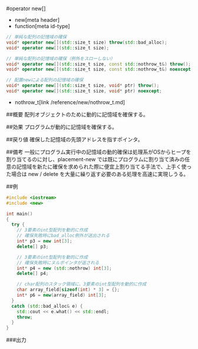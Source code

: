 #operator new[]
* new[meta header]
* function[meta id-type]

```cpp
// 単純な配列の記憶域の確保
void* operator new[](std::size_t size) throw(std::bad_alloc);					// C++03 まで
void* operator new[](std::size_t size);											// C++11 から

// 単純な配列の記憶域の確保（例外をスローしない）
void* operator new[](std::size_t size, const std::nothrow_t&) throw();			// C++03 まで
void* operator new[](std::size_t size, const std::nothrow_t&) noexcept;			// C++11 から

// 配置newによる配列の記憶域の確保
void* operator new[](std::size_t size, void* ptr) throw();						// C++03 まで
void* operator new[](std::size_t size, void* ptr) noexcept;						// C++11 から
```
* nothrow_t[link /reference/new/nothrow_t.md]


##概要
配列オブジェクトのために動的に記憶域を確保する。


##効果
プログラムが動的に記憶域を確保する。


##戻り値
確保した記憶域の先頭アドレスを指すポインタ。


##備考
一般にプログラム実行中の記憶域の動的確保は処理系がOSからヒープを割り当てるのに対し、placement-new では既にプログラムに割り当て済みの任意の記憶域を新たに確保を求められた際に便宜上割り当てる手法で、上手く使った場合は new / delete を大量に繰り返す必要のある処理を高速に実現しうる。


##例
```cpp
#include <iostream>
#include <new>

int main()
{
  try {
    // 3要素のint型配列を動的に作成
    // 確保失敗時にbad_alloc例外が送出される
    int* p3 = new int[3];
    delete[] p3;

    // 3要素のint型配列を動的に作成
    // 確保失敗時にヌルポインタが返される
    int* p4 = new (std::nothrow) int[3];
    delete[] p4;

    // char配列のスタック領域に、3要素のint型配列を動的に作成
    char array_field[sizeof(int) * 3] = {};
    int* p6 = new(array_field) int[3];
  }
  catch (std::bad_alloc& e) {
    std::cout << e.what() << std::endl;
    throw;
  }
}
```

###出力
```
```
